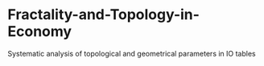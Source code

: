 # Fractality-and-Topology-in-Economy
Systematic analysis of topological and geometrical parameters in IO tables
